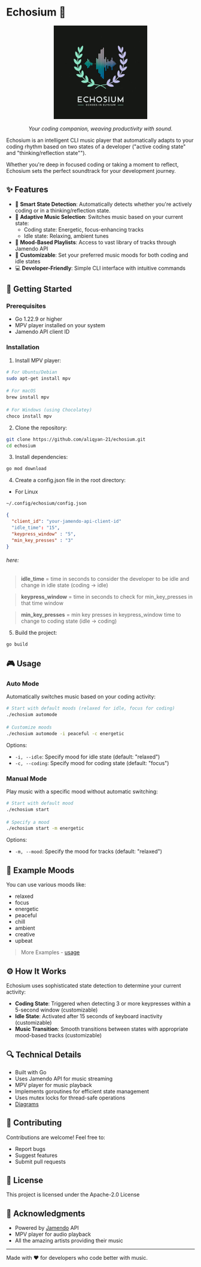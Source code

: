 # Echosium 🎵

<p align="center">
  <img src="assets/logo.png" alt="Echosium Logo" width="250">
</p>

<p align="center">
  <em>Your coding companion, weaving productivity with sound.</em>
</p>

Echosium is an intelligent CLI music player that automatically adapts to your coding rhythm based on two states of a developer ("active coding state" and "thinking/reflection state"").

Whether you're deep in focused coding or taking a moment to reflect, Echosium sets the perfect soundtrack for your development journey.

## ✨ Features

- 🎯 **Smart State Detection**: Automatically detects whether you're actively coding or in a thinking/reflection state.
- 🎵 **Adaptive Music Selection**: Switches music based on your current state:
  - Coding state: Energetic, focus-enhancing tracks
  - Idle state: Relaxing, ambient tunes
- 🎼 **Mood-Based Playlists**: Access to vast library of tracks through Jamendo API
- 🔧 **Customizable**: Set your preferred music moods for both coding and idle states
- 💻 **Developer-Friendly**: Simple CLI interface with intuitive commands

## 🚀 Getting Started

### Prerequisites

- Go 1.22.9 or higher
- MPV player installed on your system
- Jamendo API client ID

### Installation

1. Install MPV player:

```bash
# For Ubuntu/Debian
sudo apt-get install mpv

# For macOS
brew install mpv

# For Windows (using Chocolatey)
choco install mpv
```

2. Clone the repository:

```bash
git clone https://github.com/aliqyan-21/echosium.git
cd echosium
```

3. Install dependencies:

```bash
go mod download
```

4. Create a config.json file in the root directory:

- For Linux

```bash
~/.config/echosium/config.json
```

```json
{
  "client_id": "your-jamendo-api-client-id"
  "idle_time": "15",
  "keypress_window" : "5",
  "min_key_presses" : "3"
}
```

###### here:

> **idle_time** = time in seconds to consider the developer to be idle and change in idle state (coding -> idle)

> **keypress_window** = time in seconds to check for min_key_presses in that time window

> **min_key_presses** = min key presses in keypress_window time to change to coding state (idle -> coding)

5. Build the project:

```bash
go build
```

## 🎮 Usage

### Auto Mode

Automatically switches music based on your coding activity:

```bash
# Start with default moods (relaxed for idle, focus for coding)
./echosium automode

# Customize moods
./echosium automode -i peaceful -c energetic
```

Options:

- `-i, --idle`: Specify mood for idle state (default: "relaxed")
- `-c, --coding`: Specify mood for coding state (default: "focus")

### Manual Mode

Play music with a specific mood without automatic switching:

```bash
# Start with default mood
./echosium start

# Specify a mood
./echosium start -m energetic
```

Options:

- `-m, --mood`: Specify the mood for tracks (default: "relaxed")

## 🎵 Example Moods

You can use various moods like:

- relaxed
- focus
- energetic
- peaceful
- chill
- ambient
- creative
- upbeat

> More Examples - [usage](usage_examples.md)

## ⚙️ How It Works

Echosium uses sophisticated state detection to determine your current activity:

- **Coding State**: Triggered when detecting 3 or more keypresses within a 5-second window (customizable)
- **Idle State**: Activated after 15 seconds of keyboard inactivity (customizable)
- **Music Transition**: Smooth transitions between states with appropriate mood-based tracks (customizable)

## 🔍 Technical Details

- Built with Go
- Uses Jamendo API for music streaming
- MPV player for music playback
- Implements goroutines for efficient state management
- Uses mutex locks for thread-safe operations
- [Diagrams](technical_diagrams.md)

## 🤝 Contributing

Contributions are welcome! Feel free to:

- Report bugs
- Suggest features
- Submit pull requests

## 📝 License

This project is licensed under the Apache-2.0 License

## 🙏 Acknowledgments

- Powered by [Jamendo](https://www.jamendo.com/) API
- MPV player for audio playback
- All the amazing artists providing their music

---

Made with ❤️ for developers who code better with music.
